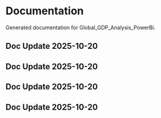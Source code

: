 # Documentation

Generated documentation for Global_GDP_Analysis_PowerBi.

## Doc Update 2025-10-20

## Doc Update 2025-10-20

## Doc Update 2025-10-20

## Doc Update 2025-10-20
